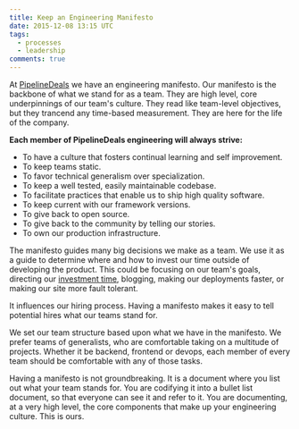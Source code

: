 ```yaml
---
title: Keep an Engineering Manifesto
date: 2015-12-08 13:15 UTC
tags:
  - processes
  - leadership
comments: true
---
```


At [PipelineDeals](https://www.pipelinedeals.com) we have an engineering manifesto.  Our manifesto is the backbone of what we stand for as a team.  They are high level, core underpinnings of our team's culture. They read like team-level objectives, but they trancend any time-based measurement.  They are here for the life of the company.

<!--more-->

**Each member of PipelineDeals engineering will always strive:**

* To have a culture that fosters continual learning and self improvement.
* To keep teams static.
* To favor technical generalism over specialization.
* To keep a well tested, easily maintainable codebase.
* To facilitate practices that enable us to ship high quality software.
* To keep current with our framework versions.
* To give back to open source.
* To give back to the community by telling our stories.
* To own our production infrastructure.

The manifesto guides many big decisions we make as a team.  We use it as a guide to determine where and how to invest our time outside of developing the product.  This could be focusing on our team's goals, directing our [investment time](http://grantammons.me/2015/11/27/making-20-time-work-for-your-engineering-team-md), blogging, making our deployments faster, or making our site more fault tolerant.

It influences our hiring process.   Having a manifesto makes it easy to tell potential hires what our teams stand for.

We set our team structure based upon what we have in the manifesto. We prefer teams of generalists, who are comfortable taking on a multitude of projects.  Whether it be backend, frontend or devops, each member of every team should be comfortable with any of those tasks.

Having a manifesto is not groundbreaking.  It is a document where you list out what your team stands for.  You are codifying it into a bullet list document, so that everyone can see it and refer to it.  You are documenting, at a very high level, the core components that make up your engineering culture.  This is ours.
